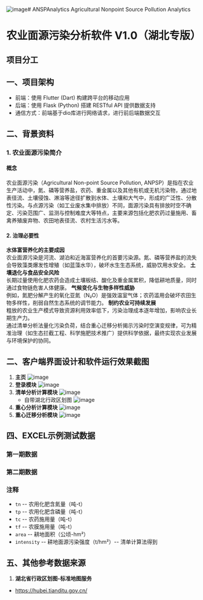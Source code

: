 ![image](https://github.com/user-attachments/assets/3b44e8d3-42b2-47e2-af81-b54663e263c9)# ANSPAnalytics
Agricultural Nonpoint Source Pollution Analytics

# 农业面源污染分析软件 V1.0（湖北专版）
## 项目分工

## 一、项目架构
- 前端：使用 Flutter (Dart) 构建跨平台的移动应用
- 后端：使用 Flask (Python) 搭建 RESTful API 提供数据支持
- 通信方式：前端基于dio库进行网络请求，进行前后端数据交互

## 二、背景资料
### 1. 农业面源污染简介
#### 概念
农业面源污染（Agricultural Non-point Source Pollution, ANPSP）是指在农业生产活动中，氮、磷等营养盐，农药、重金属以及其他有机或无机污染物，通过地表径流、土壤侵蚀、淋溶等途径扩散到水体、土壤和大气中，形成的广泛性、分散性污染。与点源污染（如工业废水集中排放）不同，面源污染具有排放时空不确定、污染范围广、监测与控制难度大等特点，主要来源包括化肥农药过量施用、畜禽养殖废弃物、农田地表径流、农村生活污水等。

#### 2. 治理必要性
 **水体富营养化的主要成因**  
   农业面源污染是河流、湖泊和近海富营养化的首要污染源。氮、磷等营养盐的流失会导致藻类爆发性增殖（如蓝藻水华），破坏水生生态系统，威胁饮用水安全。
 **土壤退化与食品安全风险**  
   长期过量使用化肥农药会造成土壤板结、酸化及重金属累积，降低耕地质量，同时通过食物链危害人体健康。
 **气候变化与生物多样性威胁**  
   例如，氮肥分解产生的氧化亚氮（N₂O）是强效温室气体；农药滥用会破坏农田生物多样性，削弱自然生态系统的调节能力。
 **制约农业可持续发展**  
   粗放的农业生产模式导致资源利用效率低下，污染治理成本逐年增加，影响农业长期生产力。  
   通过清单分析法量化污染负荷，结合重心迁移分析揭示污染时空演变规律，可为精准治理（如生态拦截工程、科学施肥技术推广）提供科学依据，最终实现农业发展与环境保护的协同。

## 二、客户端界面设计和软件运行效果截图

1. **主页**
   ![image](https://github.com/user-attachments/assets/dc895dc9-57aa-474a-8cf7-bb2255e36dc2)
2. **登录模块**
   ![image](https://github.com/user-attachments/assets/3fd1d907-8091-45f5-b2f3-74a094310fef)
3. **清单分析计算模块**
   ![image](https://github.com/user-attachments/assets/4a72552f-5edf-46c9-abaf-8b24cd61df4a)
   - 自带湖北行政区划图
   ![image](https://github.com/user-attachments/assets/9178b183-662a-47bd-bef4-82eec2580d1f)
4. **重心分析计算模块**
   ![image](https://github.com/user-attachments/assets/674d16e3-f546-4f7a-b3af-1cec007c7b9b)
5. **重心迁移分析模块**
   ![image](https://github.com/user-attachments/assets/1b66b99f-15aa-4232-bd1f-387fa4778851)

## 四、EXCEL示例测试数据

### 第一期数据

### 第二期数据

### 注释
- `tn` -- 农用化肥含氮量（吨-t）
- `tp` -- 农用化肥含磷量（吨-t）
- `tc` -- 农药施用量（吨-t）
- `tf` -- 农膜施用量（吨-t）
- `area` -- 耕地面积（公顷-hm²）
- `intensity` -- 耕地面源污染强度（t/hm²）-- 清单计算法得到

## 五、其他参考数据来源
1. **湖北省行政区划图-标准地图服务**
- https://hubei.tianditu.gov.cn/


